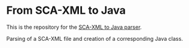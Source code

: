 From SCA-XML to Java
================

This is the repository for the [SCA-XML to Java parser](https://github.com/yamunamaccarana/fromSCAXMLtoJava/wiki).
 
Parsing of a SCA-XML file and creation of a corresponding Java class.
